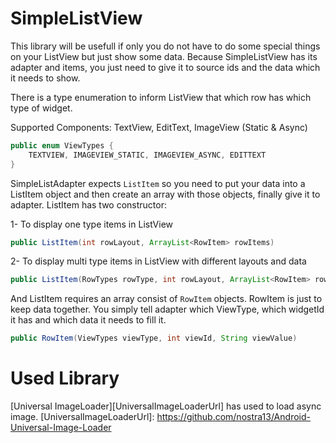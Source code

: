 SimpleListView
==============

This library will be usefull if only you do not have to do some special things on your ListView but just show some data. Because SimpleListView has its adapter and items, you just need to give it to source ids and the data which it needs to show. 

There is a type enumeration to inform ListView that which row has which type of widget.

Supported Components: TextView, EditText, ImageView (Static & Async)

```java
public enum ViewTypes {
    TEXTVIEW, IMAGEVIEW_STATIC, IMAGEVIEW_ASYNC, EDITTEXT
}
```

SimpleListAdapter expects ```ListItem``` so you need to put your data into a ListItem object and then create an array with those objects, finally give it to adapter. 
ListItem has two constructor:

1- To display one type items in ListView
```java 
public ListItem(int rowLayout, ArrayList<RowItem> rowItems) 
```

2- To display multi type items in ListView with different layouts and data
```java 
public ListItem(RowTypes rowType, int rowLayout, ArrayList<RowItem> rowItems) 
```

And ListItem requires an array consist of ```RowItem``` objects. RowItem is just to keep data together. You simply tell adapter which ViewType, which widgetId it has and which data it needs to fill it.

```java 
public RowItem(ViewTypes viewType, int viewId, String viewValue)
```

Used Library
==============

[Universal ImageLoader][UniversalImageLoaderUrl] has used to load async image.
[UniversalImageLoaderUrl]: https://github.com/nostra13/Android-Universal-Image-Loader
